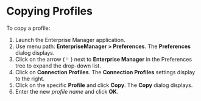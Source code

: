 # Copying Profiles

To copy a profile:

1. Launch the Enterprise Manager application.
2. Use menu path: **EnterpriseManager \> Preferences**. The **Preferences** dialog displays.
3. Click on the arrow (![Expand Arrow](../../../Resources/Images/EM/EMarrowtoexpand.png "Expand Arrow ")) next to **Enterprise Manager** in the Preferences tree to expand the drop-down list.
4. Click on **Connection Profiles**. The **Connection Profiles** settings display to the right.
5. Click on the specific **Profile** and click **Copy**. The **Copy** dialog displays.
6. Enter the new *profile name* and click **OK**.
